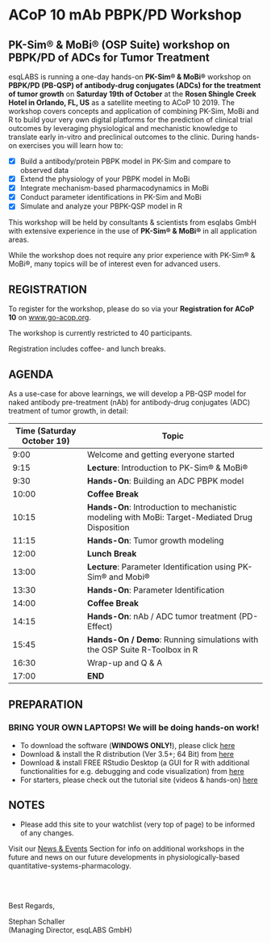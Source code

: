 # ACoP 10 mAb PBPK/PD Workshop
## PK-Sim® &amp; MoBi® (OSP Suite) workshop on PBPK/PD of ADCs for Tumor Treatment

esqLABS is running a one-day hands-on **PK-Sim® & MoBi®** workshop on **PBPK/PD (PB-QSP) of antibody-drug conjugates (ADCs) for the treatment of tumor growth** on **Saturday 19th of October** at the **Rosen Shingle Creek Hotel in Orlando, FL, US** as a satellite meeting to ACoP 10 2019. The workshop covers concepts and application of combining PK-Sim, MoBi and R to build your very own digital platforms for the prediction of clinical trial outcomes by leveraging physiological and mechanistic knowledge to translate early in-vitro and preclinical outcomes to the clinic. During hands-on exercises you will learn how to:

- [x] Build a antibody/protein PBPK model in PK-Sim and compare to observed data
- [x] Extend the physiology of your PBPK model in MoBi
- [x] Integrate mechanism-based pharmacodynamics in MoBi
- [x] Conduct parameter identifications in PK-Sim and MoBi
- [x] Simulate and analyze your PBPK-QSP model in R

This workshop will be held by consultants & scientists from esqlabs GmbH with extensive experience in the use of **PK-Sim® & MoBi®** in all application areas. 

While the workshop does not require any prior experience with PK-Sim® & MoBi®, many topics will be of interest even for advanced users.

## REGISTRATION

To register for the workshop, please do so via your **Registration for ACoP 10** on www.go-acop.org.

The workshop is currently restricted to 40 participants.

Registration includes coffee- and lunch breaks.

## AGENDA

As a use-case for above learnings, we will develop a PB-QSP model for naked antibody pre-treatment (nAb) for antibody-drug conjugates (ADC) treatment of tumor growth, in detail:

| Time (Saturday October 19) | Topic |
| ------------- | ------------- |
| 9:00 | Welcome and getting everyone started |
| 9:15 | **Lecture**: Introduction to PK-Sim® & MoBi® |
| 9:30 | **Hands-On**: Building an ADC PBPK model |
| 10:00 | **Coffee Break** |
| 10:15 | **Hands-On**: Introduction to mechanistic modeling with MoBi: Target-Mediated Drug Disposition |
| 11:15 | **Hands-On**: Tumor growth modeling |
| 12:00 | **Lunch Break** |
| 13:00 | **Lecture**: Parameter Identification using PK-Sim® and Mobi® |
| 13:30 | **Hands-On**: Parameter Identification |
| 14:00 | **Coffee Break** |
| 14:15 | **Hands-On**: nAb / ADC tumor treatment (PD-Effect) |
| 15:45 | **Hands-On / Demo**: Running simulations with the OSP Suite R-Toolbox in R |
| 16:30 | Wrap-up and Q & A |
| 17:00 | **END** |

## PREPARATION

### **BRING YOUR OWN LAPTOPS! We will be doing hands-on work!**

- To download the software (**WINDOWS ONLY!**), please click [here]( http://setup.open-systems-pharmacology.org )
- Download & install the R distribution (Ver 3.5+; 64 Bit) from [here](https://cran.r-project.org/bin/windows/base/ )
- Download & install FREE RStudio Desktop (a GUI for R with additional functionalities for e.g. debugging and code visualization) from [here]( https://www.rstudio.com/products/rstudio/download/ )
- For starters, please check out the tutorial site (videos &amp; hands-on) [here](http://www.open-systems-pharmacology.org/#tutorials)

## NOTES

- Please add this site to your watchlist (very top of page) to be informed of any changes.

Visit our [News & Events](https://esqlabs.com/news-events) Section for info on additional workshops in the future and news on our future developments in physiologically-based quantitative-systems-pharmacology.

<br />
<br />

Best Regards,

Stephan Schaller <br />
(Managing Director, esqLABS GmbH)
